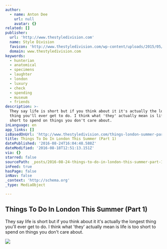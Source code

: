 ```yaml
---
author:
  - name: Anton Dee
    url: null
    avatar: {}
related: []
publisher:
  url: 'http://www.thestyledivision.com'
  name: Style Division
  favicon: 'http://www.thestyledivision.com/wp-content/uploads/2015/05/favicon2-copy.png'
  domain: www.thestyledivision.com
keywords:
  - hunterian
  - anatomical
  - specimens
  - laughter
  - london
  - luxury
  - check
  - spending
  - museum
  - friends
description: >-
  They say life is short but if you think about it it's actually the longest
  thing you'll ever get to do. I think what 'they' actually mean is life is too
  short to spend on things you don't care about.
inLanguage: en
app_links: []
isBasedOnUrl: 'http://www.thestyledivision.com/things-london-summer-part-1'
title: Things To Do In London This Summer (Part 1)
datePublished: '2016-08-24T16:04:48.588Z'
dateModified: '2016-08-18T12:51:13.151Z'
via: {}
starred: false
sourcePath: _posts/2016-08-24-things-to-do-in-london-this-summer-part-1.md
inFeed: true
hasPage: false
inNav: false
_context: 'http://schema.org'
_type: MediaObject

---
```

<article style=""><h1>Things To Do In London This Summer (Part 1)</h1><p>They say life is short but if you think about it it's actually the longest thing you'll ever get to do. I think what 'they' actually mean is life is too short to spend on things you don't care about.</p><img src="http://www.thestyledivision.com/wp-content/uploads/2016/07/social-IMG_1856.jpg" /></article>